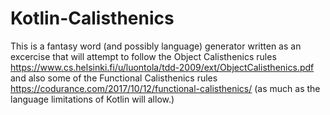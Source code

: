 # Kotlin-Calisthenics

This is a fantasy word (and possibly language) generator written as an excercise that will attempt to follow
the Object Calisthenics rules https://www.cs.helsinki.fi/u/luontola/tdd-2009/ext/ObjectCalisthenics.pdf
and also some of the Functional Calisthenics rules https://codurance.com/2017/10/12/functional-calisthenics/ 
(as much as the language limitations of Kotlin will allow.)
